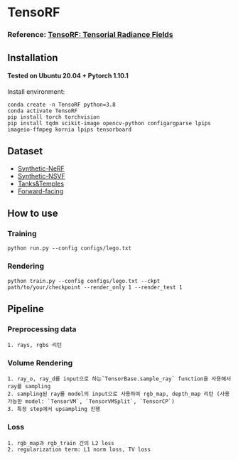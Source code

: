 # TensoRF
### Reference: [TensoRF: Tensorial Radiance Fields](https://github.com/apchenstu/TensoRF) 


## Installation

#### Tested on Ubuntu 20.04 + Pytorch 1.10.1 

Install environment:
```
conda create -n TensoRF python=3.8
conda activate TensoRF
pip install torch torchvision
pip install tqdm scikit-image opencv-python configargparse lpips imageio-ffmpeg kornia lpips tensorboard
```


## Dataset
* [Synthetic-NeRF](https://drive.google.com/drive/folders/128yBriW1IG_3NJ5Rp7APSTZsJqdJdfc1) 
* [Synthetic-NSVF](https://dl.fbaipublicfiles.com/nsvf/dataset/Synthetic_NSVF.zip)
* [Tanks&Temples](https://dl.fbaipublicfiles.com/nsvf/dataset/TanksAndTemple.zip)
* [Forward-facing](https://drive.google.com/drive/folders/128yBriW1IG_3NJ5Rp7APSTZsJqdJdfc1)



## How to use
### Training

```
python run.py --config configs/lego.txt
```

### Rendering

```
python train.py --config configs/lego.txt --ckpt path/to/your/checkpoint --render_only 1 --render_test 1 
```

## Pipeline
### Preprocessing data 
    1. rays, rgbs 리턴
### Volume Rendering 
    1. ray_o, ray_d를 input으로 하는`TensorBase.sample_ray` function을 사용해서 ray를 sampling
    2. sampling된 ray를 model의 input으로 사용하여 rgb_map, depth_map 리턴 (사용 가능한 model: `TensorVM`, `TensorVMSplit`, `TensorCP`)
    3. 특정 step에서 upsampling 진행 
### Loss
    1. rgb_map과 rgb_train 간의 L2 loss
    2. regularization term: L1 norm loss, TV loss

